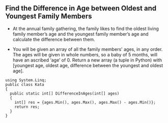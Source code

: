 ## Find the Difference in Age between Oldest and Youngest Family Members

- At the annual family gathering, the family likes to find the oldest living family member’s age and the youngest family member’s age and calculate the difference between them. 

- You will be given an array of all the family members' ages, in any order. The ages will be given in whole numbers, so a baby of 5 months, will have an ascribed ‘age’ of 0. Return a new array (a tuple in Python) with [youngest age, oldest age, difference between the youngest and oldest age].

```CSharp
using System.Linq; 
public class Kata
{
  public static int[] DifferenceInAges(int[] ages)
  {
    int[] res = {ages.Min(), ages.Max(), ages.Max() - ages.Min()};
    return res;
  }
}
```
